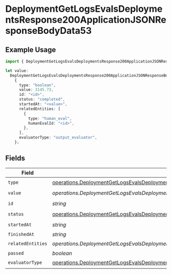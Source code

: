 # DeploymentGetLogsEvalsDeploymentsResponse200ApplicationJSONResponseBodyData53

## Example Usage

```typescript
import { DeploymentGetLogsEvalsDeploymentsResponse200ApplicationJSONResponseBodyData53 } from "@orq-ai/node/models/operations";

let value:
  DeploymentGetLogsEvalsDeploymentsResponse200ApplicationJSONResponseBodyData53 =
    {
      type: "boolean",
      value: 3145.73,
      id: "<id>",
      status: "completed",
      startedAt: "<value>",
      relatedEntities: [
        {
          type: "human_eval",
          humanEvalId: "<id>",
        },
      ],
      evaluatorType: "output_evaluator",
    };
```

## Fields

| Field                                                                                                                                                                                                                                                          | Type                                                                                                                                                                                                                                                           | Required                                                                                                                                                                                                                                                       | Description                                                                                                                                                                                                                                                    |
| -------------------------------------------------------------------------------------------------------------------------------------------------------------------------------------------------------------------------------------------------------------- | -------------------------------------------------------------------------------------------------------------------------------------------------------------------------------------------------------------------------------------------------------------- | -------------------------------------------------------------------------------------------------------------------------------------------------------------------------------------------------------------------------------------------------------------- | -------------------------------------------------------------------------------------------------------------------------------------------------------------------------------------------------------------------------------------------------------------- |
| `type`                                                                                                                                                                                                                                                         | [operations.DeploymentGetLogsEvalsDeploymentsResponse200ApplicationJSONResponseBodyData5Evals7WorkflowRunType](../../models/operations/deploymentgetlogsevalsdeploymentsresponse200applicationjsonresponsebodydata5evals7workflowruntype.md)                   | :heavy_check_mark:                                                                                                                                                                                                                                             | N/A                                                                                                                                                                                                                                                            |
| `value`                                                                                                                                                                                                                                                        | *operations.DeploymentGetLogsEvalsDeploymentsResponse200ApplicationJSONResponseBodyData5EvalsValue*                                                                                                                                                            | :heavy_check_mark:                                                                                                                                                                                                                                             | N/A                                                                                                                                                                                                                                                            |
| `id`                                                                                                                                                                                                                                                           | *string*                                                                                                                                                                                                                                                       | :heavy_check_mark:                                                                                                                                                                                                                                             | N/A                                                                                                                                                                                                                                                            |
| `status`                                                                                                                                                                                                                                                       | [operations.DeploymentGetLogsEvalsDeploymentsResponse200ApplicationJSONResponseBodyData5Evals7WorkflowRunStatus](../../models/operations/deploymentgetlogsevalsdeploymentsresponse200applicationjsonresponsebodydata5evals7workflowrunstatus.md)               | :heavy_check_mark:                                                                                                                                                                                                                                             | N/A                                                                                                                                                                                                                                                            |
| `startedAt`                                                                                                                                                                                                                                                    | *string*                                                                                                                                                                                                                                                       | :heavy_check_mark:                                                                                                                                                                                                                                             | N/A                                                                                                                                                                                                                                                            |
| `finishedAt`                                                                                                                                                                                                                                                   | *string*                                                                                                                                                                                                                                                       | :heavy_minus_sign:                                                                                                                                                                                                                                             | N/A                                                                                                                                                                                                                                                            |
| `relatedEntities`                                                                                                                                                                                                                                              | *operations.DeploymentGetLogsEvalsDeploymentsResponse200ApplicationJSONResponseBodyData5Evals7WorkflowRunRelatedEntities*[]                                                                                                                                    | :heavy_check_mark:                                                                                                                                                                                                                                             | N/A                                                                                                                                                                                                                                                            |
| `passed`                                                                                                                                                                                                                                                       | *boolean*                                                                                                                                                                                                                                                      | :heavy_minus_sign:                                                                                                                                                                                                                                             | N/A                                                                                                                                                                                                                                                            |
| `evaluatorType`                                                                                                                                                                                                                                                | [operations.DeploymentGetLogsEvalsDeploymentsResponse200ApplicationJSONResponseBodyData5Evals7WorkflowRunEvaluatorType](../../models/operations/deploymentgetlogsevalsdeploymentsresponse200applicationjsonresponsebodydata5evals7workflowrunevaluatortype.md) | :heavy_check_mark:                                                                                                                                                                                                                                             | N/A                                                                                                                                                                                                                                                            |
